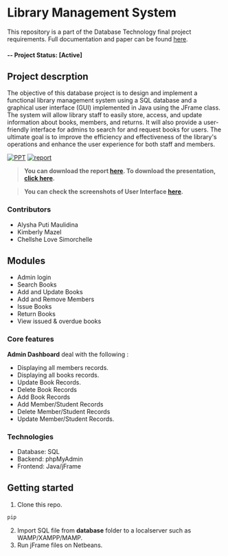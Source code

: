 # Library Management System

This repository is a part of the Database Technology final project requirements. Full documentation and paper can be found [here](https://www.overleaf.com/read/xjbbsrmjgczq). 

#### -- Project Status: [Active]

## Project descrption
The objective of this database project is to design and implement a functional library management system using a SQL database and a graphical user interface (GUI) implemented in Java using the JFrame class. The system will allow library staff to easily store, access, and update information about books, members, and returns. It will also provide a user-friendly interface for admins to search for and request books for users. The ultimate goal is to improve the efficiency and effectiveness of the library's operations and enhance the user experience for both staff and members.

[![PPT](https://img.shields.io/static/v1.svg?label=Project&message=PPT&logo=microsoft-powerpoint&style=social)](https://github.com/vinitshahdeo/Library-Management-System/raw/master/PPTs/ONLINE%20LIBRARY%20MANAGEMENT%20SYSTEM.pptx) [![report](https://img.shields.io/static/v1.svg?label=Project&message=Report&logo=microsoft-word&style=social)](https://github.com/vinitshahdeo/Library-Management-System/raw/master/PROJECT%20REPORT/LIBRARY%20Management%20System%20Report.pdf)

> **You can download the report [here](https://github.com/vinitshahdeo/Library-Management-System/raw/master/PROJECT%20REPORT/LIBRARY%20Management%20System%20Report.pdf). To download the presentation, [click here](https://github.com/vinitshahdeo/Library-Management-System/raw/master/PPTs/ONLINE%20LIBRARY%20MANAGEMENT%20SYSTEM.pptx).**

> **You can check the screenshots of User Interface [here](https://github.com/vinitshahdeo/Library-Management-System/tree/master/screenshots).**

### Contributors
* Alysha Puti Maulidina
* Kimberly Mazel
* Chellshe Love Simorchelle


## Modules

- Admin login
- Search Books
- Add and Update Books
- Add and Remove Members
- Issue Books
- Return Books
- View issued & overdue books

### Core features
**Admin Dashboard** deal with the following : 

- Displaying all members records.
- Displaying all books records.
- Update Book Records.
- Delete Book Records
- Add Book Records
- Add Member/Student Records
- Delete Member/Student Records
- Update Member/Student Records.

### Technologies
* Database: SQL
* Backend: phpMyAdmin
* Frontend: Java/jFrame

## Getting started

1. Clone this repo.
```bash
pip 
```
2. Import SQL file from **database** folder to a localserver such as WAMP/XAMPP/MAMP.
3. Run jFrame files on Netbeans.
